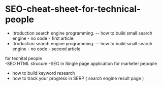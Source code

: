 # SEO-cheat-sheet-for-technical-people

- Itroduction search engine programming. -- how to build small search engine - no code - first article
- Itroduction search engine programming. -- how to build small search engine - no code  -  second article

for techital people  
-SEO HTML strucure 
-SEO in Single page application
for marketer pepople  
- how to build keyword research
- how to track your progress in SERP ( search engine result page ) 
